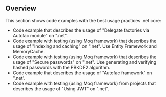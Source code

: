
## Overview

This section shows code examples with the best usage practices .net core:

* Code example that describes the usage of "Delegate factories via Autofac module" on ".net".
* Code example with testing (using Moq framework) that describes the usage of "Indexing and caching" on ".net". Use Entity Framework and MemoryCache.
* Code example with testing (using Moq framework) that describes the usage of "Secure passwords" on ".net". Use generating and verifying hashed passwords with the PBKDF2 algorithm.
* Code example that describes the usage of "Autofac framework" on ".net".
* Code example with testing (using Moq framework) from projects that describes the usage of "Using JWT" on ".net".
